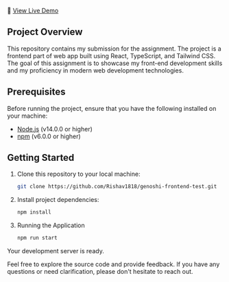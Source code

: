 🔗 [View Live Demo](https://genoshi-frontend-test.vercel.app/)

## Project Overview

This repository contains my submission for the assignment. The project is a frontend part of web app built using React, TypeScript, and Tailwind CSS. The goal of this assignment is to showcase my front-end development skills and my proficiency in modern web development technologies.

## Prerequisites

Before running the project, ensure that you have the following installed on your machine:

- [Node.js](https://nodejs.org/) (v14.0.0 or higher)
- [npm](https://www.npmjs.com/) (v6.0.0 or higher)

## Getting Started

1. Clone this repository to your local machine:

   ```bash
   git clone https://github.com/Rishav1818/genoshi-frontend-test.git

2. Install project dependencies:

   ```bash
   npm install

3. Running the Application

   ```bash
   npm run start

Your development server is ready.

Feel free to explore the source code and provide feedback. If you have any questions or need clarification, please don't hesitate to reach out.
